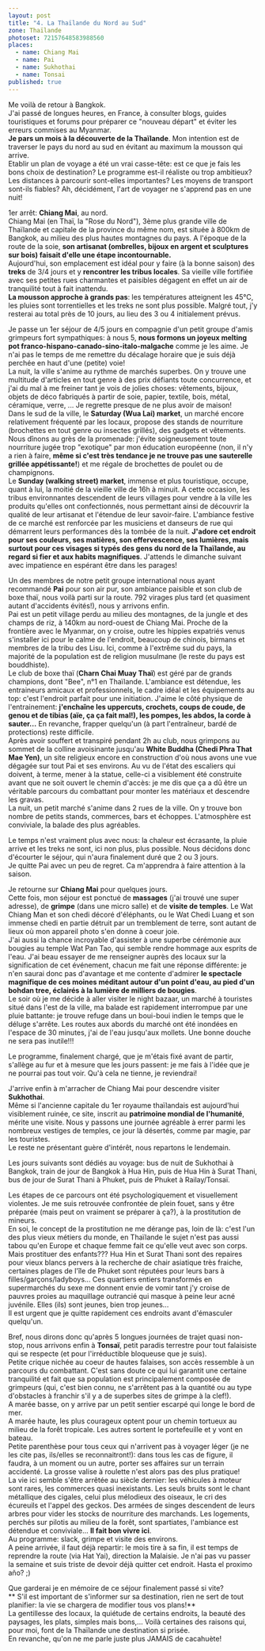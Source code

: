 ```yaml
---
layout: post
title: "4. La Thaïlande du Nord au Sud"
zone: Thaïlande
photoset: 72157648583988560
places: 
  - name: Chiang Mai
  - name: Pai
  - name: Sukhothai
  - name: Tonsai
published: true
---
```


Me voilà de retour à Bangkok.  
J'ai passé de longues heures, en France, à consulter blogs, guides touristiques et forums pour préparer ce "nouveau départ" et éviter les erreurs commises au Myanmar.  
**Je pars un mois à la découverte de la Thaïlande**. Mon intention est de traverser le pays du nord au sud en évitant au maximum la mousson qui arrive.  
Etablir un plan de voyage a été un vrai casse-tête: est ce que je fais les bons choix de destination? Le programme est-il réaliste ou trop ambitieux? Les distances à parcourir sont-elles importantes? Les moyens de transport sont-ils fiables? Ah, décidément, l'art de voyager ne s'apprend pas en une nuit!

1er arrêt: **Chiang Mai**, au nord.  
Chiang Mai (en Thaï, la "Rose du Nord"), 3ème plus grande ville de Thaïlande et capitale de la province du même nom, est située à 800km de Bangkok, au milieu des plus hautes montagnes du pays. A l'époque de la route de la soie, **son artisanat (ombrelles, bijoux en argent et sculptures sur bois) faisait d'elle une étape incontournable.**  
Aujourd'hui, son emplacement est idéal pour y faire (à la bonne saison) des **treks** de 3/4 jours et y **rencontrer les tribus locales**. Sa vieille ville fortifiée avec ses petites rues charmantes et paisibles dégagent en effet un air de tranquilité tout à fait inattendu.  
**La mousson approche à grands pas**: les températures atteignent les 45°C, les pluies sont torrentielles et les treks ne sont plus possible. Malgré tout, j'y resterai au total près de 10 jours, au lieu des 3 ou 4 initialement prévus.

Je passe un 1er séjour de 4/5 jours en compagnie d'un petit groupe d'amis grimpeurs fort sympathiques: à nous 5, **nous formons un joyeux melting pot franco-hispano-canado-sino-italo-malgache** comme je les aime. Je n'ai pas le temps de me remettre du décalage horaire que je suis déjà perchée en haut d'une (petite) voie!  
La nuit, la ville s'anime au rythme de marchés superbes. On y trouve une multitude d'articles en tout genre à des prix défiants toute concurrence, et j'ai du mal à me freiner tant je vois de jolies choses: vêtements, bijoux, objets de déco fabriqués à partir de soie, papier, textile, bois, métal, céramique, verre, ... Je regrette presque de ne plus avoir de maison!  
Dans le sud de la ville, le **Saturday (Wua Lai) market**, un marché encore relativement fréquenté par les locaux, propose des stands de nourriture (brochettes en tout genre ou insectes grillés), des gadgets et vêtements. Nous dînons au grès de la promenade: j'évite soigneusement toute nourriture jugée trop "exotique" par mon éducation européenne (non, il n'y a rien à faire, **même si c'est très tendance je ne trouve pas une sauterelle grillée appétissante!**) et me régale de brochettes de poulet ou de champignons.  
Le **Sunday (walking street) market**, immense et plus touristique, occupe, quant à lui, la moitié de la vieille ville de 16h à minuit. A cette occasion, les tribus environnantes descendent de leurs villages pour vendre à la ville les produits qu'elles ont confectionnés, nous permettant ainsi de découvrir la qualité de leur artisanat et l'étendue de leur savoir-faire. L'ambiance festive de ce marché est renforcée par les musiciens et danseurs de rue qui démarrent leurs performances dès la tombée de la nuit. **J'adore cet endroit pour ses couleurs, ses matières, son effervescence, ses lumières, mais surtout pour ces visages si typés des gens du nord de la Thaïlande, au regard si fier et aux habits magnifiques**. J'attends le dimanche suivant avec impatience en espérant être dans les parages!

Un des membres de notre petit groupe international nous ayant recommandé **Pai** pour son air pur, son ambiance paisible et son club de boxe thaï, nous voilà parti sur la route. 792 virages plus tard (et quasiment autant d'accidents évités!), nous y arrivons enfin.  
Pai est un petit village perdu au milieu des montagnes, de la jungle et des champs de riz, à 140km au nord-ouest de Chiang Mai. Proche de la frontière avec le Myanmar, on y croise, outre les hippies expatriés venus s'installer ici pour le calme de l'endroit, beaucoup de chinois, birmans et membres de la tribu des Lisu. Ici, comme à l'extrême sud du pays, la majorité de la population est de religion musulmane (le reste du pays est bouddhiste).  
Le club de boxe thaï (**Charn Chai Muay Thaï**) est géré par de grands champions, dont "Bee", n°1 en Thaïlande. L'ambiance est détendue, les entraineurs amicaux et professionnels, le cadre idéal et les équipements au top: c'est l'endroit parfait pour une initiation. J'aime le côté physique de l'entrainement: **j'enchaîne les uppercuts, crochets, coups de coude, de genou et de tibias (aïe, ça ça fait mal!), les pompes, les abdos, la corde à sauter...** En revanche, frapper quelqu'un (à part l'entraîneur, bardé de protections) reste difficile.  
Après avoir souffert et transpiré pendant 2h au club, nous grimpons au sommet de la colline avoisinante jusqu'au **White Buddha (Chedi Phra That Mae Yen)**, un site religieux encore en construction d'où nous avons une vue dégagée sur tout Pai et ses environs. Au vu de l'état des escaliers qui doivent, à terme, mener à la statue, celle-ci a visiblement été construite avant que ne soit ouvert le chemin d'accès: je me dis que ça a dû être un véritable parcours du combattant pour monter les matériaux et descendre les gravas.  
La nuit, un petit marché s'anime dans 2 rues de la ville. On y trouve bon nombre de petits stands, commerces, bars et échoppes. L'atmosphère est conviviale, la balade des plus agréables.

Le temps n'est vraiment plus avec nous: la chaleur est écrasante, la pluie arrive et les treks ne sont, ici non plus, plus possible. Nous décidons donc d'écourter le séjour, qui n'aura finalement duré que 2 ou 3 jours.  
Je quitte Pai avec un peu de regret. Ca m'apprendra à faire attention à la saison.

Je retourne sur **Chiang Mai** pour quelques jours.  
Cette fois, mon séjour est ponctué de **massages** (j'ai trouvé une super adresse), de **grimpe** (dans une micro salle) et de **visite de temples**. Le Wat Chiang Man et son chedi décoré d'éléphants, ou le Wat Chedi Luang et son immense chedi en partie détruit par un tremblement de terre, sont autant de lieux où mon appareil photo s'en donne à coeur joie.  
J'ai aussi la chance incroyable d'assister à une superbe cérémonie aux bougies au temple Wat Pan Tao, qui semble rendre hommage aux esprits de l'eau. J'ai beau essayer de me renseigner auprès des locaux sur la signification de cet événement, chacun me fait une réponse différente: je n'en saurai donc pas d'avantage et me contente d'admirer **le spectacle magnifique de ces moines méditant autour d'un point d'eau, au pied d'un bohdan tree, éclairés à la lumière de milliers de bougies**.  
Le soir où je me décide à aller visiter le night bazaar, un marché à touristes situé dans l'est de la ville, ma balade est rapidement interrompue par une pluie battante: je trouve refuge dans un boui-boui indien le temps que le déluge s'arrête. Les routes aux abords du marché ont été inondées en l'espace de 30 minutes, j'ai de l'eau jusqu'aux mollets. Une bonne douche ne sera pas inutile!!!

Le programme, finalement chargé, que je m'étais fixé avant de partir, s'allège au fur et à mesure que les jours passent: je me fais à l'idée que je ne pourrai pas tout voir. Qu'à cela ne tienne, je reviendrai!

J'arrive enfin à m'arracher de Chiang Mai pour descendre visiter **Sukhothai**.  
Même si l'ancienne capitale du 1er royaume thaïlandais est aujourd'hui visiblement ruinée, ce site, inscrit au **patrimoine mondial de l'humanité**, mérite une visite. Nous y passons une journée agréable à errer parmi les nombreux vestiges de temples, ce jour là désertés, comme par magie, par les touristes.  
Le reste ne présentant guère d'intérêt, nous repartons le lendemain.

Les jours suivants sont dédiés au voyage: bus de nuit de Sukhothai à Bangkok, train de jour de Bangkok à Hua Hin, puis de Hua Hin à Surat Thani, bus de jour de Surat Thani à Phuket, puis de Phuket à Railay/Tonsaï.

Les étapes de ce parcours ont été psychologiquement et visuellement violentes. Je me suis retrouvée confrontée de plein fouet, sans y être préparée (mais peut on vraiment se préparer à ça?), à la prostitution de mineurs.  
En soi, le concept de la prostitution ne me dérange pas, loin de là: c'est l'un des plus vieux métiers du monde, en Thaïlande le sujet n'est pas aussi tabou qu'en Europe et chaque femme fait ce qu'elle veut avec son corps.  
Mais prostituer des enfants??? Hua Hin et Surat Thani sont des repaires pour vieux blancs pervers à la recherche de chair asiatique très fraiche, certaines plages de l'île de Phuket sont réputées pour leurs bars à filles/garçons/ladyboys... Ces quartiers entiers transformés en supermarchés du sexe me donnent envie de vomir tant j'y croise de pauvres proies au maquillage outrancié qui masque à peine leur acné juvénile. Elles (ils) sont jeunes, bien trop jeunes...  
Il est urgent que je quitte rapidement ces endroits avant d'émasculer quelqu'un.

Bref, nous dirons donc qu'après 5 longues journées de trajet quasi non-stop, nous arrivons enfin à **Tonsaï**, petit paradis terrestre pour tout falaisiste qui se respecte (et pour l'irréductible bloqueuse que je suis).  
Petite crique nichée au coeur de hautes falaises, son accès ressemble à un parcours du combattant. C'est sans doute ce qui lui garantit une certaine tranquilité et fait que sa population est principalement composée de grimpeurs (qui, c'est bien connu, ne s'arrêtent pas à la quantité ou au type d'obstacles à franchir s'il y a de superbes sites de grimpe à la clef!).  
A marée basse, on y arrive par un petit sentier escarpé qui longe le bord de mer.  
A marée haute, les plus courageux optent pour un chemin tortueux au milieu de la forêt tropicale. Les autres sortent le portefeuille et y vont en bateau.  
Petite parenthèse pour tous ceux qui n'arrivent pas à voyager léger (je ne les cite pas, ils/elles se reconnaitront!): dans tous les cas de figure, il faudra, à un moment ou un autre, porter ses affaires sur un terrain accidenté. La grosse valise à roulette n'est alors pas des plus pratique!  
La vie ici semble s'être arrêtée au siècle dernier: les véhicules à moteur sont rares, les commerces quasi inexistants. Les seuls bruits sont le chant métallique des cigales, celui plus mélodieux des oiseaux, le cri des écureuils et l'appel des geckos. Des armées de singes descendent de leurs arbres pour vider les stocks de nourriture des marchands. Les logements, perchés sur pilotis au milieu de la forêt, sont spartiates, l'ambiance est détendue et conviviale... **Il fait bon vivre ici**.  
Au programme: slack, grimpe et visite des environs.  
A peine arrivée, il faut déjà repartir: le mois tire à sa fin, il est temps de reprendre la route (via Hat Yai), direction la Malaisie. Je n'ai pas vu passer la semaine et suis triste de devoir déjà quitter cet endroit. Hasta el proximo año? ;)

Que garderai je en mémoire de ce séjour finalement passé si vite?  
** S'il est important de s'informer sur sa destination, rien ne sert de tout planifier: la vie se chargera de modifier tous vos plans!**  
La gentillesse des locaux, la quiétude de certains endroits, la beauté des paysages, les plats, simples mais bons,... Voilà certaines des raisons qui, pour moi, font de la Thaïlande une destination si prisée.  
En revanche, qu'on ne me parle juste plus JAMAIS de cacahuète!
